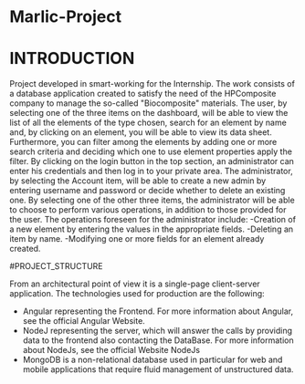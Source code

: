 # Marlic-Project

# INTRODUCTION

Project developed in smart-working for the Internship. The work consists of a database application created to satisfy the need of the HPComposite company to manage the so-called "Biocomposite" materials.
The user, by selecting one of the three items on the dashboard, will be able to view the list of all the elements of the type
chosen, search for an element by name and, by clicking on an element, you will be able to view its
data sheet.
Furthermore, you can filter among the elements by adding one or more search criteria and deciding which one to use
element properties apply the filter.
By clicking on the login button in the top section, an administrator can enter his credentials and
then log in to your private area.
The administrator, by selecting the Account item, will be able to create a new admin by entering
username and password or decide whether to delete an existing one.
By selecting one of the other three items, the administrator will be able to choose to perform various operations,
in addition to those provided for the user.
The operations foreseen for the administrator include:
-Creation of a new element by entering the values in the appropriate fields.
-Deleting an item by name.
-Modifying one or more fields for an element already created.

#PROJECT_STRUCTURE

From an architectural point of view it is a single-page client-server application.
The technologies used for production are the following:
- Angular representing the Frontend. For more information about Angular, see the official Angular Website.
- NodeJ representing the server, which will answer the calls by providing data to the frontend also contacting the DataBase. For more information about NodeJs, see the official Website NodeJs
- MongoDB is a non-relational database used in particular for web and mobile applications that require fluid management of unstructured data.
